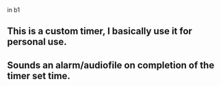 in b1
## This is a custom timer, I basically use it for personal use.
## Sounds an alarm/audiofile on completion of the timer set time.
